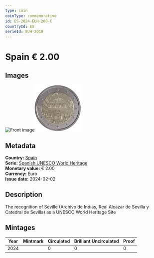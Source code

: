 ```yaml
---
type: coin
coinType: commemorative
id: ES-2024-EUH-200-C
countryId: ES
serieId: EUH-2010
---
```


# Spain € 2.00

## Images

<img src="../../Images/common-2007-200.webp" height="150" alt="Front image"><img src="Images/ES-2024-200.webp" height="150" alt="Back image">

## Metadata

**Country:** [Spain](../../Countries/Spain/index.md)\
**Serie:** [Spanish UNESCO World Heritage](index.md)\
**Monetary value:** € 2.00\
**Currency:** Euro\
**Issue date:** 2024-02-02

## Description
The recognition of Seville (Archivo de Indias, Real Alcazar de Sevilla y Catedral de Sevilla) as a UNESCO World Heritage Site

## Mintages

| Year | Mintmark | Circulated | Brilliant Uncirculated | Proof |
| ---- | -------- | ---------- | ---------------------- | ----- |
| 2024 |          | 0          | 0                      | 0     |
